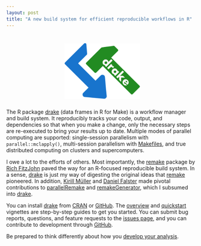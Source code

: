 ```yaml
---
layout: post
title: "A new build system for efficient reproducible workflows in R"
---
```


<h1 align="center">
  <img width="200" src="img/drake.png" alt="">
</h1>

The R package <a href="https://CRAN.R-project.org/package=drake">drake</a> (data frames in R for Make) is a workflow manager and build system. It reproducibly tracks your code, output, and dependencies so that when you make a change, only the necessary steps are re-executed to bring your results up to date. Multiple modes of parallel computing are supported: single-session parallelism with <code>parallel::mclapply()</code>, multi-session parallelism with <a href="http://kbroman.org/minimal_make/">Makefiles</a>, and true distributed computing on clusters and supercomputers. 

I owe a lot to the efforts of others. Most importantly, the <a href="https://github.com/richfitz/remake">remake</a> package by <a href="http://richfitz.github.io/">Rich FitzJohn</a> paved the way for an R-focused reproducible build system. In a sense, <a href="https://CRAN.R-project.org/package=drake">drake</a> is just my way of digesting the original ideas that <a href="https://github.com/richfitz/remake">remake</a> pioneered. In addition, <a href="http://krlmlr.github.io/">Kirill M&uuml;ller</a> and <a href="http://danielfalster.com/">Daniel Falster</a> made pivotal contributions to <a href="https://github.com/wlandau/parallelRemake">parallelRemake</a> and <a href="https://github.com/wlandau/remakeGenerator">remakeGenerator</a>, which I subsumed into <a href="https://CRAN.R-project.org/package=drake">drake</a>.

You can install <a href="https://CRAN.R-project.org/package=drake">drake</a> from <a href="https://CRAN.R-project.org/package=drake">CRAN</a> or <a href="https://github.com/wlandau-lilly/drake">GitHub</a>. The <a href="https://CRAN.R-project.org/package=drake/vignettes/drake.html">overview</a> and <a href="https://CRAN.R-project.org/package=drake/vignettes/quickstart.html">quickstart</a> vignettes are step-by-step guides to get you started. You can submit bug reports, questions, and feature requests to the <a href="https://github.com/wlandau-lilly/drake/issues">issues page</a>, and you can contribute to development through <a href="https://github.com/wlandau-lilly/drake">GitHub</a>.

Be prepared to think differently about how you <a href="https://www.slideshare.net/hilaryparker/opinionated-analysis-development">develop your analysis</a>.
